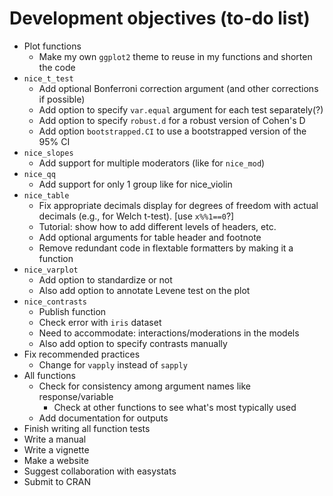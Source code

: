 # Development objectives (to-do list)
* Plot functions
    * Make my own `ggplot2` theme to reuse in my functions and shorten the code
* `nice_t_test`
    * Add optional Bonferroni correction argument (and other corrections if possible)
    * Add option to specify `var.equal` argument for each test separately(?)
    * Add option to specify `robust.d` for a robust version of Cohen's D
    * Add option `bootstrapped.CI` to use a bootstrapped version of the 95% CI
* `nice_slopes`
    * Add support for multiple moderators (like for `nice_mod`)
* `nice_qq`
    * Add support for only 1 group like for nice_violin
* `nice_table`
    * Fix appropriate decimals display for degrees of freedom with actual decimals (e.g., for Welch t-test). [use `x%%1==0`?]
    * Tutorial: show how to add different levels of headers, etc.
    * Add optional arguments for table header and footnote
    * Remove redundant code in flextable formatters by making it a function
* `nice_varplot`
    * Add option to standardize or not
    * Also add option to annotate Levene test on the plot
* `nice_contrasts`
    * Publish function
    * Check error with `iris` dataset
    * Need to accommodate: interactions/moderations in the models
    * Also add option to specify contrasts manually
* Fix recommended practices
    * Change for `vapply` instead of `sapply`
* All functions
    * Check for consistency among argument names like response/variable
        * Check at other functions to see what's most typically used
    * Add documentation for outputs
* Finish writing all function tests
* Write a manual
* Write a vignette
* Make a website
* Suggest collaboration with easystats
* Submit to CRAN
